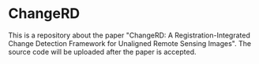 # ChangeRD
This is a repository about the paper "ChangeRD: A Registration-Integrated Change Detection Framework for Unaligned Remote Sensing Images". The source code will be uploaded after the paper is accepted.
